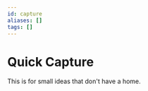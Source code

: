 ```yaml
---
id: capture
aliases: []
tags: []
---
```


# Quick Capture

This is for small ideas that don't have a home.


